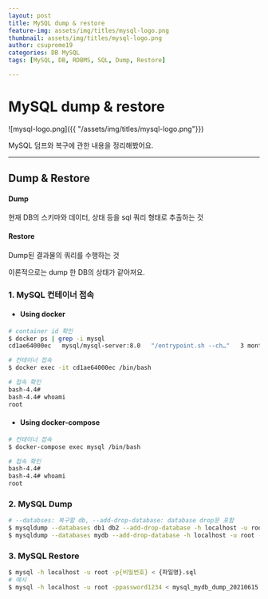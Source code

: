 ```yaml
---
layout: post
title: MySQL dump & restore
feature-img: assets/img/titles/mysql-logo.png
thumbnail: assets/img/titles/mysql-logo.png
author: csupreme19
categories: DB MySQL
tags: [MySQL, DB, RDBMS, SQL, Dump, Restore]

---
```


# MySQL dump & restore

![mysql-logo.png]({{ "/assets/img/titles/mysql-logo.png"}})

MySQL 덤프와 복구에 관한 내용을 정리해봤어요.

---

## Dump & Restore

#### Dump

현재 DB의 스키마와 데이터, 상태 등을 sql 쿼리 형태로 추출하는 것

#### Restore

Dump된 결과물의 쿼리를 수행하는 것

이론적으로는 dump 한 DB의 상태가 같아져요.



### 1. MySQL 컨테이너 접속

- #### Using docker

```sh
# container id 확인
$ docker ps | grep -i mysql
cd1ae64000ec   mysql/mysql-server:8.0   "/entrypoint.sh --ch…"   3 months ago   Up 3 months (healthy)   33060-33061/tcp, 0.0.0.0:13306->3306/tcp   mysql

# 컨테이너 접속
$ docker exec -it cd1ae64000ec /bin/bash

# 접속 확인
bash-4.4#
bash-4.4# whoami
root
```

- #### Using docker-compose

```sh
# 컨테이너 접속
$ docker-compose exec mysql /bin/bash

# 접속 확인
bash-4.4#
bash-4.4# whoami
root
```



### 2. MySQL Dump
```sh
# --databses: 복구할 db, --add-drop-database: database drop문 포함
$ mysqldump --databases db1 db2 --add-drop-database -h localhost -u root -p{비밀번호} > {파일명}.sql
$ mysqldump --databases mydb --add-drop-database -h localhost -u root -ppassword1234 > mysql_mydb_dump_20210615.sql
```



### 3. MySQL Restore

```sh
$ mysql -h localhost -u root -p{비밀번호} < {파일명}.sql
# 예시
$ mysql -h localhost -u root -ppassword1234 < mysql_mydb_dump_20210615.sql
```

